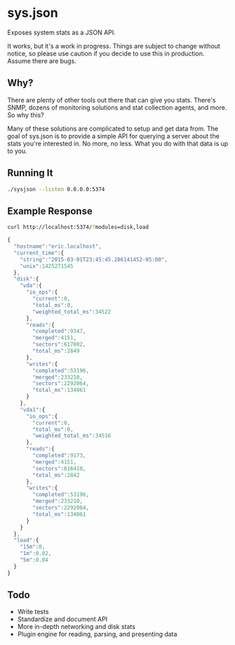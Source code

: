 # sys.json

Exposes system stats as a JSON API.

It works, but it's a work in progress. Things are subject to change without notice, so please use
caution if you decide to use this in production. Assume there are bugs.

## Why?

There are plenty of other tools out there that can give you stats. There's SNMP, dozens of monitoring
solutions and stat collection agents, and more. So why this?

Many of these solutions are complicated to setup and get data from. The goal of sys.json is to
provide a simple API for querying a server about the stats you're interested in. No more, no less.
What you do with that data is up to you.

## Running It

```bash
./sysjson --listen 0.0.0.0:5374
```

## Example Response

```bash
curl http://localhost:5374/?modules=disk,load
```

```js
{
  "hostname":"eric.localhost",
  "current_time":{
    "string":"2015-03-01T23:45:45.286141452-05:00",
    "unix":1425271545
  },
  "disk":{
    "vda":{
      "io_ops":{
        "current":0,
        "total_ms":0,
        "weighted_total_ms":34522
      },
      "reads":{
        "completed":9347,
        "merged":4151,
        "sectors":617802,
        "total_ms":2849
      },
      "writes":{
        "completed":53196,
        "merged":233210,
        "sectors":2292064,
        "total_ms":134061
      }
    },
    "vda1":{
      "io_ops":{
        "current":0,
        "total_ms":0,
        "weighted_total_ms":34516
      },
      "reads":{
        "completed":9173,
        "merged":4151,
        "sectors":616410,
        "total_ms":2842
      },
      "writes":{
        "completed":53196,
        "merged":233210,
        "sectors":2292064,
        "total_ms":134061
      }
    }
  },
  "load":{
    "15m":0,
    "1m":0.02,
    "5m":0.04
  }
}
```

## Todo

* Write tests
* Standardize and document API
* More in-depth networking and disk stats
* Plugin engine for reading, parsing, and presenting data
